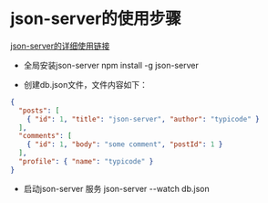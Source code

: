 # json-server的使用步骤
[json-server的详细使用链接](https://github.com/typicode/json-server)

* 全局安装json-server
npm install -g json-server 

* 创建db.json文件，文件内容如下：
```json
{
  "posts": [
    { "id": 1, "title": "json-server", "author": "typicode" }
  ],
  "comments": [
    { "id": 1, "body": "some comment", "postId": 1 }
  ],
  "profile": { "name": "typicode" }
}
```

* 启动json-server 服务
json-server --watch db.json